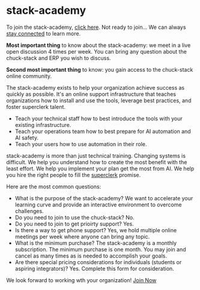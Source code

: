 # stack-academy

To join the stack-academy, [click here](https://buy.stripe.com/fZebLI7Qw2kPfnifYZ). Not ready to join... We can always [stay connected](../learn-more.html) to learn more.

**Most important thing** to know about the stack-academy: we meet in a live open discussion 4 times per week. You can bring any question about the chuck-stack and ERP you wish to discuss. 

**Second most important thing** to know: you gain access to the chuck-stack online community.

The stack-academy exists to help your organization achieve success as quickly as possible. It's an online support infrastructure that teaches organizations how to install and use the tools, leverage best practices, and foster superclerk talent.

- Teach your technical staff how to best introduce the tools with your existing infrastructure.
- Teach your operations team how to best prepare for AI automation and AI safety.
- Teach your users how to use automation in their role.

stack-academy is more than just technical training. Changing systems is difficult. We help you understand how to create the most benefit with the least effort. We help you implement your plan get the most from AI. We help you hire the right people to fill the [superclerk](./terminology.html#superclerk) promise.

Here are the most common questions:

- What is the purpose of the stack-academy? We want to accelerate your learning curve and provide an interactive environment to overcome challenges.
- Do you need to join to use the chuck-stack? No.
- Do you need to join to get prioirty support? Yes.
- Is there a way to get phone support? Yes, we hold multiple online meetings per week where anyone can bring any topic.
- What is the minimum purchase? The stack-academy is a monthly subscription. The minimum purchase is one month. You may join and cancel as many times as is needed to accomplish your goals.
- Are there special pricing considerations for individuals (students or aspiring integrators)? Yes. Complete this form for consideration.

We look forward to working wth your organization! [Join Now](https://buy.stripe.com/fZebLI7Qw2kPfnifYZ)

